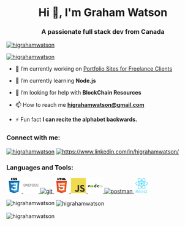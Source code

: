 <h1 align="center">Hi 👋, I'm Graham Watson</h1>
<h3 align="center">A passionate full stack dev from Canada</h3>

<p align="left"> <a href="https://github.com/ryo-ma/github-profile-trophy"><img src="https://github-profile-trophy.vercel.app/?username=higrahamwatson" alt="higrahamwatson" /></a> </p>

<p align="left"> <a href="https://twitter.com/higrahamwatson" target="blank"><img src="https://img.shields.io/twitter/follow/higrahamwatson?logo=twitter&style=for-the-badge" alt="higrahamwatson" /></a> </p>

- 🔭 I’m currently working on [Portfolio Sites for Freelance Clients](https://higrahamwatson.github.io/CommunityActionFoundation/)

- 🌱 I’m currently learning **Node.js**

- 🤝 I’m looking for help with **BlockChain Resources**

- 📫 How to reach me **higrahamwatson@gmail.com**

- ⚡ Fun fact **I can recite the alphabet backwards.**

<h3 align="left">Connect with me:</h3>
<p align="left">
<a href="https://twitter.com/higrahamwatson" target="blank"><img align="center" src="https://raw.githubusercontent.com/rahuldkjain/github-profile-readme-generator/master/src/images/icons/Social/twitter.svg" alt="higrahamwatson" height="30" width="40" /></a>
<a href="https://linkedin.com/in/https://www.linkedin.com/in/higrahamwatson/" target="blank"><img align="center" src="https://raw.githubusercontent.com/rahuldkjain/github-profile-readme-generator/master/src/images/icons/Social/linked-in-alt.svg" alt="https://www.linkedin.com/in/higrahamwatson/" height="30" width="40" /></a>
</p>

<h3 align="left">Languages and Tools:</h3>
<p align="left"> <a href="https://www.w3schools.com/css/" target="_blank" rel="noreferrer"> <img src="https://raw.githubusercontent.com/devicons/devicon/master/icons/css3/css3-original-wordmark.svg" alt="css3" width="40" height="40"/> </a> <a href="https://expressjs.com" target="_blank" rel="noreferrer"> <img src="https://raw.githubusercontent.com/devicons/devicon/master/icons/express/express-original-wordmark.svg" alt="express" width="40" height="40"/> </a> <a href="https://git-scm.com/" target="_blank" rel="noreferrer"> <img src="https://www.vectorlogo.zone/logos/git-scm/git-scm-icon.svg" alt="git" width="40" height="40"/> </a> <a href="https://www.w3.org/html/" target="_blank" rel="noreferrer"> <img src="https://raw.githubusercontent.com/devicons/devicon/master/icons/html5/html5-original-wordmark.svg" alt="html5" width="40" height="40"/> </a> <a href="https://developer.mozilla.org/en-US/docs/Web/JavaScript" target="_blank" rel="noreferrer"> <img src="https://raw.githubusercontent.com/devicons/devicon/master/icons/javascript/javascript-original.svg" alt="javascript" width="40" height="40"/> </a> <a href="https://nodejs.org" target="_blank" rel="noreferrer"> <img src="https://raw.githubusercontent.com/devicons/devicon/master/icons/nodejs/nodejs-original-wordmark.svg" alt="nodejs" width="40" height="40"/> </a> <a href="https://postman.com" target="_blank" rel="noreferrer"> <img src="https://www.vectorlogo.zone/logos/getpostman/getpostman-icon.svg" alt="postman" width="40" height="40"/> </a> <a href="https://reactjs.org/" target="_blank" rel="noreferrer"> <img src="https://raw.githubusercontent.com/devicons/devicon/master/icons/react/react-original-wordmark.svg" alt="react" width="40" height="40"/> </a> </p>

<p><img align="left" src="https://github-readme-stats.vercel.app/api/top-langs?username=higrahamwatson&show_icons=true&locale=en&layout=compact" alt="higrahamwatson" /></p>

<p>&nbsp;<img align="center" src="https://github-readme-stats.vercel.app/api?username=higrahamwatson&show_icons=true&locale=en" alt="higrahamwatson" /></p>

<p><img align="center" src="https://github-readme-streak-stats.herokuapp.com/?user=higrahamwatson&" alt="higrahamwatson" /></p>

